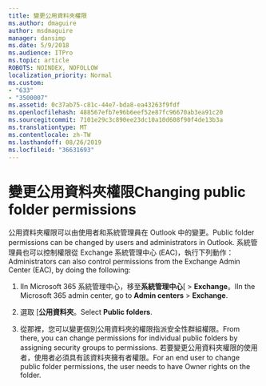 ```yaml
---
title: 變更公用資料夾權限
ms.author: dmaguire
author: msdmaguire
manager: dansimp
ms.date: 5/9/2018
ms.audience: ITPro
ms.topic: article
ROBOTS: NOINDEX, NOFOLLOW
localization_priority: Normal
ms.custom:
- "633"
- "3500007"
ms.assetid: 0c37ab75-c81c-44e7-bda8-ea43263f9fdf
ms.openlocfilehash: 488567efb7e96b6eef52e87fc96670ab3ea91c20
ms.sourcegitcommit: 7101e29c3c890ee23dc10a10d608f90f4de13b3a
ms.translationtype: MT
ms.contentlocale: zh-TW
ms.lasthandoff: 08/26/2019
ms.locfileid: "36631693"
---
```

# <a name="changing-public-folder-permissions"></a><span data-ttu-id="ea39a-102">變更公用資料夾權限</span><span class="sxs-lookup"><span data-stu-id="ea39a-102">Changing public folder permissions</span></span>

<span data-ttu-id="ea39a-103">公用資料夾權限可以由使用者和系統管理員在 Outlook 中的變更。</span><span class="sxs-lookup"><span data-stu-id="ea39a-103">Public folder permissions can be changed by users and administrators in Outlook.</span></span> <span data-ttu-id="ea39a-104">系統管理員也可以控制權限從 Exchange 系統管理中心 (EAC)，執行下列動作：</span><span class="sxs-lookup"><span data-stu-id="ea39a-104">Administrators can also control permissions from the Exchange Admin Center (EAC), by doing the following:</span></span>
  
1. <span data-ttu-id="ea39a-105">IIn Microsoft 365 系統管理中心，移至**系統管理中心**[ \> **Exchange**。</span><span class="sxs-lookup"><span data-stu-id="ea39a-105">IIn the Microsoft 365 admin center, go to **Admin centers** \> **Exchange**.</span></span>

2. <span data-ttu-id="ea39a-106">選取 [**公用資料夾**。</span><span class="sxs-lookup"><span data-stu-id="ea39a-106">Select **Public folders**.</span></span>

3. <span data-ttu-id="ea39a-107">從那裡，您可以變更個別公用資料夾的權限指派安全性群組權限。</span><span class="sxs-lookup"><span data-stu-id="ea39a-107">From there, you can change permissions for individual public folders by assigning security groups to permissions.</span></span> <span data-ttu-id="ea39a-108">若要變更公用資料夾權限的使用者，使用者必須具有該資料夾擁有者權限。</span><span class="sxs-lookup"><span data-stu-id="ea39a-108">For an end user to change public folder permissions, the user needs to have Owner rights on the folder.</span></span>
